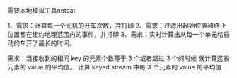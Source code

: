 需要本地模拟工具netcat

1、需求：计算每一个司机的开车次数，并打印
2、需求：过滤出起始位置和终止位置都在纽约地理范围内的事件，并打印
3、需求：实时计算出从每一个单元格启动的车开了最长的时间。


需求：当接收到的相同 key 的元素个数等于 3 个或者超过 3 个的时候
就计算这些元素的 value 的平均值。
计算 keyed stream 中每 3 个元素的 value 的平均值